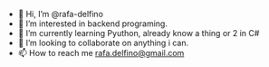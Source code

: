 - 👋 Hi, I’m @rafa-delfino
- 👀 I’m interested in backend programing.
- 🌱 I’m currently learning Pyuthon, already know a thing or 2 in C#
- 💞️ I’m looking to collaborate on anything i can.
- 📫 How to reach me rafa.delfino@gmail.com

<!---
rafa-delfino/rafa-delfino is a ✨ special ✨ repository because its `README.md` (this file) appears on your GitHub profile.
You can click the Preview link to take a look at your changes.
--->
